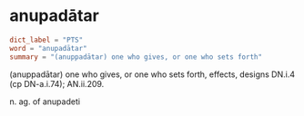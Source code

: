 # anupadātar

``` toml
dict_label = "PTS"
word = "anupadātar"
summary = "(anuppadātar) one who gives, or one who sets forth"
```

(anuppadātar) one who gives, or one who sets forth, effects, designs DN.i.4 (cp DN\-a.i.74); AN.ii.209.

n. ag. of anupadeti

